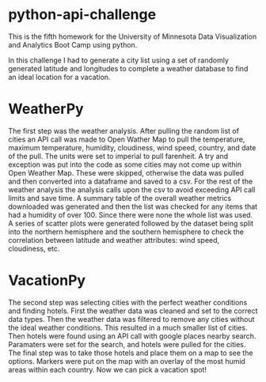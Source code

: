 # python-api-challenge
This is the fifth homework for the University of Minnesota Data Visualization and Analytics Boot Camp using python.

In this challenge I had to generate a city list using a set of randomly generated latitude and longitudes to complete a weather database to find an ideal location for a vacation. 

# WeatherPy
The first step was the weather analysis. 
After pulling the random list of cities an API call was made to Open Wather Map to pull the temperature, maximum temperature, humidity, cloudiness, wind speed, country, and date of the pull. The units were set to imperial to pull farenheit. 
A try and exception was put into the code as some cities may not come up within Open Weather Map. These were skipped, otherwise the data was pulled and then converted into a dataframe and saved to a csv. 
For the rest of the weather analysis the analysis calls upon the csv to avoid exceeding API call limits and save time.
A summary table of the overall weather metrics downloaded was generated and then the list was checked for any items that had a humidity of over 100. Since there were none the whole list was used.
A series of scatter plots were generated followed by the dataset being split into the northern hemisphere and the southern hemisphere to check the correlation between latitude and weather attributes: wind speed, cloudiness, etc. 

# VacationPy
The second step was selecting cities with the perfect weather conditions and finding hotels. 
First the weather data was cleaned and set to the correct data types. Then the weather data was filtered to remove any cities without the ideal weather conditions. This resulted in a much smaller list of cities. Then hotels were found using an API call with google places nearby search. Paramaters were set for the search, and hotels were pulled for the cities. The final step was to take those hotels and place them on a map to see the options. Markers were put on the map with an overlay of the most humid areas within each country. Now we can pick a vacation spot! 
